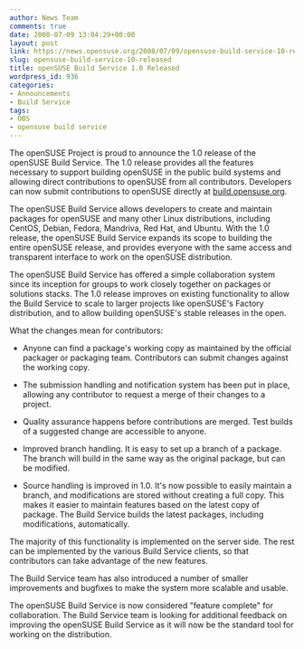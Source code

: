 ```yaml
---
author: News Team
comments: true
date: 2008-07-09 13:04:29+00:00
layout: post
link: https://news.opensuse.org/2008/07/09/opensuse-build-service-10-released/
slug: opensuse-build-service-10-released
title: openSUSE Build Service 1.0 Released
wordpress_id: 936
categories:
- Announcements
- Build Service
tags:
- OBS
- opensuse build service
---
```


The openSUSE Project is proud to announce the 1.0 release of the openSUSE Build Service. The 1.0 release provides all the features necessary to support building openSUSE in the public build systems and allowing direct contributions to openSUSE from all contributors. Developers can now submit contributions to openSUSE directly at [build.opensuse.org](http://build.opensuse.org/).

The openSUSE Build Service allows developers to create and maintain packages for openSUSE and many other Linux distributions, including CentOS, Debian, Fedora, Mandriva, Red Hat, and Ubuntu. With the 1.0 release, the openSUSE Build Service expands its scope to building the entire openSUSE release, and provides everyone with the same access and transparent interface to work on the openSUSE distribution.

The openSUSE Build Service has offered a simple collaboration system since its inception for groups to work closely together on packages or solutions stacks. The 1.0 release improves on existing functionality to allow the Build Service to scale to larger projects like openSUSE's Factory distribution, and to allow building openSUSE's stable releases in the open.

What the changes mean for contributors:



	
  * Anyone can find a package's working copy as maintained by the official packager or packaging team. Contributors can submit changes against the working copy.

	
  * The submission handling and notification system has been put in place, allowing any contributor to request a merge of their changes to a project.

	
  * Quality assurance happens before contributions are merged. Test builds of a suggested change are accessible to anyone.

	
  * Improved branch handling. It is easy to set up a branch of a package. The branch will build in the same way as the original package, but can be modified.

	
  * Source handling is improved in 1.0. It's now possible to easily maintain a branch, and modifications are stored without creating a full copy. This makes it easier to maintain features based on the latest copy of package. The Build Service builds the latest packages, including modifications, automatically.


The majority of this functionality is implemented on the server side. The rest can be implemented by the various Build Service clients, so that contributors can take advantage of the new features.

The Build Service team has also introduced a number of smaller improvements and bugfixes to make the system more scalable and usable.

The openSUSE Build Service is now considered "feature complete" for collaboration. The Build Service team is looking for additional feedback on improving the openSUSE Build Service as it will now be the standard tool for working on the distribution.
